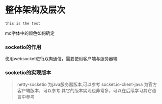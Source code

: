 # 整体架构及层次

```code
this is the test
```

md字体中的颜色如何确定
### socketio的作用

使用websocket进行双向通信，需要使用客户端与服务器端

### socketio的实现版本

>netty-socketio 为java服务器版本,可以参考
>socket.io-client-java 为官方客户端版本，可以参考
>其它的版本实现也非常多，可以在后续学习其它语言中参考